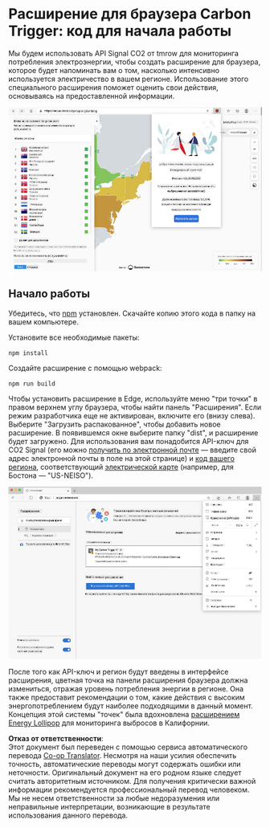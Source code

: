 <!--
CO_OP_TRANSLATOR_METADATA:
{
  "original_hash": "9a6b22a2eff0f499b66236be973b24ad",
  "translation_date": "2025-08-25T23:58:49+00:00",
  "source_file": "5-browser-extension/solution/translation/README.it.md",
  "language_code": "ru"
}
-->
# Расширение для браузера Carbon Trigger: код для начала работы

Мы будем использовать API Signal CO2 от tmrow для мониторинга потребления электроэнергии, чтобы создать расширение для браузера, которое будет напоминать вам о том, насколько интенсивно используется электричество в вашем регионе. Использование этого специального расширения поможет оценить свои действия, основываясь на предоставленной информации.

![скриншот расширения](../../../../../translated_images/extension-screenshot.0e7f5bfa110e92e3875e1bc9405edd45a3d2e02963e48900adb91926a62a5807.ru.png)

## Начало работы

Убедитесь, что [npm](https://npmjs.com) установлен. Скачайте копию этого кода в папку на вашем компьютере.

Установите все необходимые пакеты:

```
npm install
```

Создайте расширение с помощью webpack:

```
npm run build
```

Чтобы установить расширение в Edge, используйте меню "три точки" в правом верхнем углу браузера, чтобы найти панель "Расширения". Если режим разработчика еще не активирован, включите его (внизу слева). Выберите "Загрузить распакованное", чтобы добавить новое расширение. В появившемся окне выберите папку "dist", и расширение будет загружено. Для использования вам понадобится API-ключ для CO2 Signal (его можно [получить по электронной почте](https://www.co2signal.com/) — введите свой адрес электронной почты в поле на этой странице) и [код вашего региона](http://api.electricitymap.org/v3/zones), соответствующий [электрической карте](https://www.electricitymap.org/map) (например, для Бостона — "US-NEISO").

![установка](../../../../../translated_images/install-on-edge.78634f02842c48283726c531998679a6f03a45556b2ee99d8ff231fe41446324.ru.png)

После того как API-ключ и регион будут введены в интерфейсе расширения, цветная точка на панели расширения браузера должна измениться, отражая уровень потребления энергии в регионе. Она также предоставит рекомендации о том, какие действия с высоким энергопотреблением будут наиболее подходящими в данный момент. Концепция этой системы "точек" была вдохновлена [расширением Energy Lollipop](https://energylollipop.com/) для мониторинга выбросов в Калифорнии.

**Отказ от ответственности**:  
Этот документ был переведен с помощью сервиса автоматического перевода [Co-op Translator](https://github.com/Azure/co-op-translator). Несмотря на наши усилия обеспечить точность, автоматические переводы могут содержать ошибки или неточности. Оригинальный документ на его родном языке следует считать авторитетным источником. Для получения критически важной информации рекомендуется профессиональный перевод человеком. Мы не несем ответственности за любые недоразумения или неправильные интерпретации, возникающие в результате использования данного перевода.